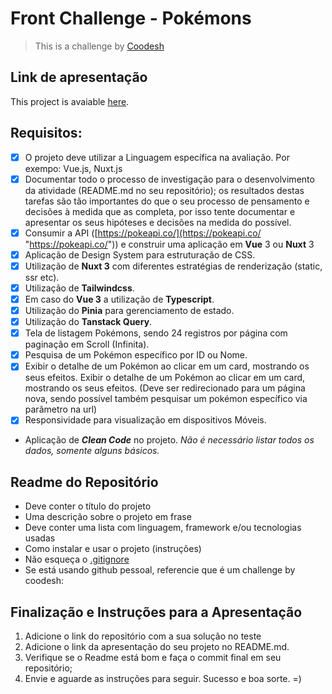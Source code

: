 # Front Challenge - Pokémons

>  This is a challenge by [Coodesh](https://coodesh.com/)

## Link de apresentação

This project is avaiable [here](https://duckduckgo.com).

## Requisitos:

- [x] O projeto deve utilizar a Linguagem específica na avaliação. Por exempo: Vue.js, Nuxt.js
- [x] Documentar todo o processo de investigação para o desenvolvimento da atividade (README.md no seu repositório); os resultados destas tarefas são tão importantes do que o seu processo de pensamento e decisões à medida que as completa, por isso tente documentar e apresentar os seus hipóteses e decisões na medida do possível.
- [x] Consumir a API ([https://pokeapi.co/](https://pokeapi.co/ "https://pokeapi.co/")) e construir uma aplicação em **Vue** 3 ou **Nuxt** 3
- [x] Aplicação de Design System para estruturação de CSS.
- [x] Utilização de **Nuxt 3** com diferentes estratégias de renderização (static, ssr etc).
- [x] Utilização de **Tailwindcss**.
- [x] Em caso do **Vue 3** a utilização de **Typescript**.
- [x] Utilização do **Pinia** para gerenciamento de estado.
- [x] Utilização do **Tanstack Query**.
- [x] Tela de listagem Pokémons, sendo 24 registros por página com paginação em Scroll (Infinita).
- [x] Pesquisa de um Pokémon específico por ID ou Nome. 
- [x] Exibir o detalhe de um Pokémon ao clicar em um card, mostrando os seus efeitos. Exibir o detalhe de um Pokémon ao clicar em um card, mostrando os seus efeitos. (Deve ser redirecionado para um página nova, sendo possível também pesquisar um pokémon específico via parâmetro na url) 
- [x] Responsividade para visualização em dispositivos Móveis. 
- Aplicação de _**Clean Code**_ no projeto. _Não é necessário listar todos os dados, somente alguns básicos._ 

## Readme do Repositório

- Deve conter o título do projeto
- Uma descrição sobre o projeto em frase
- Deve conter uma lista com linguagem, framework e/ou tecnologias usadas
- Como instalar e usar o projeto (instruções)
- Não esqueça o [.gitignore](https://www.toptal.com/developers/gitignore)
- Se está usando github pessoal, referencie que é um challenge by coodesh:  



## Finalização e Instruções para a Apresentação

1. Adicione o link do repositório com a sua solução no teste
2. Adicione o link da apresentação do seu projeto no README.md.
3. Verifique se o Readme está bom e faça o commit final em seu repositório;
4. Envie e aguarde as instruções para seguir. Sucesso e boa sorte. =)
